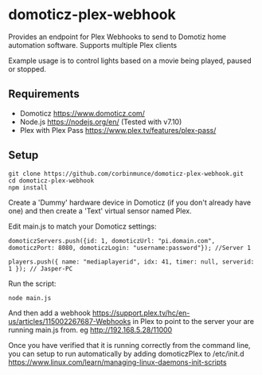 # domoticz-plex-webhook
Provides an endpoint for Plex Webhooks to send to Domotiz home automation software.  Supports multiple Plex clients

Example usage is to control lights based on a movie being played, paused or stopped.

## Requirements
* Domoticz https://www.domoticz.com/
* Node.js https://nodejs.org/en/ (Tested with v7.10)
* Plex with Plex Pass https://www.plex.tv/features/plex-pass/

## Setup

```
git clone https://github.com/corbinmunce/domoticz-plex-webhook.git
cd domoticz-plex-webhook
npm install
```

Create a 'Dummy' hardware device in Domoticz (if you don't already have one) and then create a 'Text' virtual sensor named Plex.

Edit main.js to match your Domoticz settings:
```
domoticzServers.push({id: 1, domoticzUrl: "pi.domain.com", domoticzPort: 8080, domoticzLogin: "username:password"}); //Server 1

players.push({ name: "mediaplayerid", idx: 41, timer: null, serverid: 1 }); // Jasper-PC
```

Run the script:
```
node main.js
```

And then add a webhook https://support.plex.tv/hc/en-us/articles/115002267687-Webhooks in Plex to point to the server your are running main.js from.  eg http://192.168.5.28/11000

Once you have verified that it is running correctly from the command line, you can setup to run automatically by adding domoticzPlex to /etc/init.d https://www.linux.com/learn/managing-linux-daemons-init-scripts

